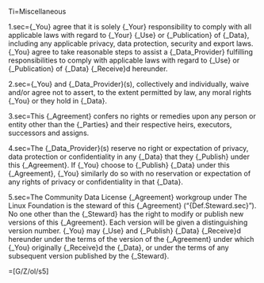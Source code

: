Ti=Miscellaneous

1.sec={_You} agree that it is solely {_Your} responsibility to comply with all applicable laws with regard to {_Your} {_Use} or {_Publication} of {_Data}, including any applicable privacy, data protection, security and export laws.  {_You} agree to take reasonable steps to assist a {_Data_Provider} fulfilling responsibilities to comply with applicable laws with regard to {_Use} or {_Publication} of {_Data} {_Receive}d hereunder.

2.sec={_You} and {_Data_Provider}(s), collectively and individually, waive and/or agree not to assert, to the extent permitted by law, any moral rights {_You} or they hold in {_Data}.

3.sec=This {_Agreement} confers no rights or remedies upon any person or entity other than the {_Parties} and their respective heirs, executors, successors and assigns.

4.sec=The {_Data_Provider}(s) reserve no right or expectation of privacy, data protection or confidentiality in any {_Data} that they {_Publish} under this {_Agreement}.  If {_You} choose to {_Publish} {_Data} under this {_Agreement}, {_You} similarly do so with no reservation or expectation of any rights of privacy or confidentiality in that {_Data}.

5.sec=The Community Data License {_Agreement} workgroup under The Linux Foundation is the steward of this {_Agreement} (“{Def.Steward.sec}”).  No one other than the {_Steward} has the right to modify or publish new versions of this {_Agreement}.  Each version will be given a distinguishing version number.  {_You} may {_Use} and {_Publish} {_Data} {_Receive}d hereunder under the terms of the version of the {_Agreement} under which {_You} originally {_Receive}d the {_Data}, or under the terms of any subsequent version published by the {_Steward}.

=[G/Z/ol/s5]
